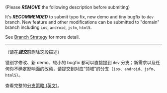 (Please ***REMOVE*** the following description before submiting)

It's ***RECOMMENDED*** to submit typo fix, new demo and tiny bugfix to `dev` branch. New feature and other modifications can be submitted to "domain" branch including `ios`, `android`, `jsfm`, `html5`.
    
See [Branch Strategy](https://github.com/alibaba/weex/blob/dev/CONTRIBUTING.md#branch-management) for more detail.

---

（请在***提交***前删除这段描述）

错别字修改、新 demo、较小的 bugfix 都可以直接提到 `dev` 分支；新需求以及任何你不确定影响面的改动，请提交到对应“领域”的分支（`ios`、`android`、`jsfm`、`html5`）。

查看完整的[分支策略 (英文)](https://github.com/alibaba/weex/blob/dev/CONTRIBUTING.md#branch-management)。
